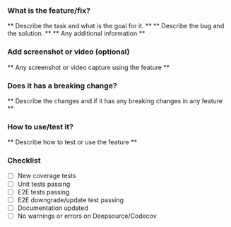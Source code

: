 ### What is the feature/fix?

** Describe the task and what is the goal for it. **
** Describe the bug and the solution. **
** Any additional information **

### Add screenshot or video (optional)

** Any screenshot or video capture using the feature **

### Does it has a breaking change?

** Describe the changes and if it has any breaking changes in any feature **

### How to use/test it?

** Describe how to test or use the feature **

### Checklist
- [ ] New coverage tests
- [ ] Unit tests passing
- [ ] E2E tests passing
- [ ] E2E downgrade/update test passing
- [ ] Documentation updated
- [ ] No warnings or errors on Deepsource/Codecov
